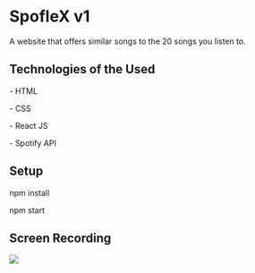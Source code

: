 <h1>SpofleX v1</h1>

<p>A website that offers similar songs to the 20 songs you listen to.</p>

<h2>Technologies of the Used</h2>

<p>- HTML</p>

<P>- CSS</P>

<P>- React JS</P>

<p>- Spotify API</p>

<h2>Setup</h2>

<p>npm install</p>

<p>npm start</p>

<h2>Screen Recording</h2>

![](screen.gif)
